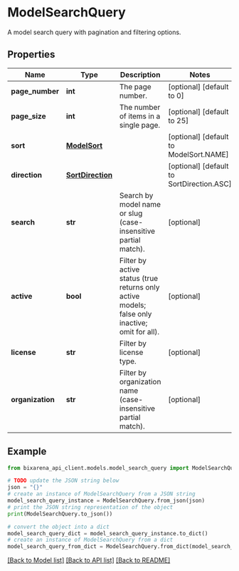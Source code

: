 # ModelSearchQuery

A model search query with pagination and filtering options.

## Properties

| Name             | Type                                  | Description                                                                                   | Notes                                     |
| ---------------- | ------------------------------------- | --------------------------------------------------------------------------------------------- | ----------------------------------------- |
| **page_number**  | **int**                               | The page number.                                                                              | [optional] [default to 0]                 |
| **page_size**    | **int**                               | The number of items in a single page.                                                         | [optional] [default to 25]                |
| **sort**         | [**ModelSort**](ModelSort.md)         |                                                                                               | [optional] [default to ModelSort.NAME]    |
| **direction**    | [**SortDirection**](SortDirection.md) |                                                                                               | [optional] [default to SortDirection.ASC] |
| **search**       | **str**                               | Search by model name or slug (case-insensitive partial match).                                | [optional]                                |
| **active**       | **bool**                              | Filter by active status (true returns only active models; false only inactive; omit for all). | [optional]                                |
| **license**      | **str**                               | Filter by license type.                                                                       | [optional]                                |
| **organization** | **str**                               | Filter by organization name (case-insensitive partial match).                                 | [optional]                                |

## Example

```python
from bixarena_api_client.models.model_search_query import ModelSearchQuery

# TODO update the JSON string below
json = "{}"
# create an instance of ModelSearchQuery from a JSON string
model_search_query_instance = ModelSearchQuery.from_json(json)
# print the JSON string representation of the object
print(ModelSearchQuery.to_json())

# convert the object into a dict
model_search_query_dict = model_search_query_instance.to_dict()
# create an instance of ModelSearchQuery from a dict
model_search_query_from_dict = ModelSearchQuery.from_dict(model_search_query_dict)
```

[[Back to Model list]](../README.md#documentation-for-models) [[Back to API list]](../README.md#documentation-for-api-endpoints) [[Back to README]](../README.md)
